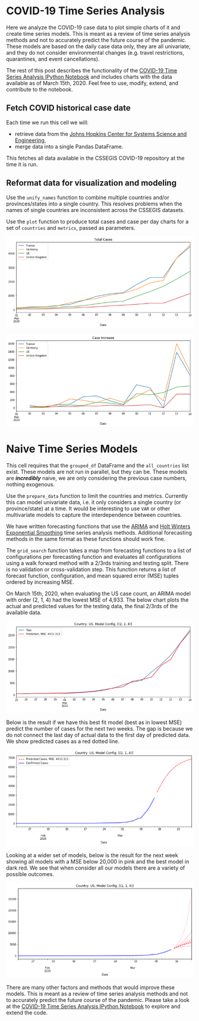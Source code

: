 # COVID-19 Time Series Analysis

Here we analyze the COVID-19 case data to plot simple charts of it and create time series models. This is meant as a review of time series analysis methods and not to accurately predict the future course of the pandemic. These models are based on the daily case data only, they are all univariate, and they do not consider environmental changes (e.g. travel restrictions, quarantines, and event cancellations).

The rest of this post describes the functionality of the [COVID-19 Time Series Analysis IPython Notebook](https://github.com/pld/covid-19-time-series-analysis/blob/master/covid-19-time-series-analysis.ipynb) and includes charts with the data available as of March 15th, 2020. Feel free to use, modify, extend, and contribute to the notebook.

## Fetch COVID historical case date

Each time we run this cell we will:

* retrieve data from the [Johns Hopkins Center for Systems Science and Engineering](https://github.com/CSSEGISandData/),
* merge data into a single Pandas DataFrame.

This fetches all data available in the CSSEGIS COVID-19 repository at the time it is run.

## Reformat data for visualization and modeling

Use the `unify_names` function to combine multiple countries and/or provinces/states into a single country. This resolves problems when the names of single countries are inconsistent across the CSSEGIS datasets.

Use the `plot` function to produce total cases and case per day charts for a set of `countries` and `metrics`, passed as parameters.

![Total Cases](assets/total-cases.png)

![Case Increase](assets/case-increase.png)

# Naive Time Series Models

This cell requires that the `grouped_df` DataFrame and the `all_countries` list exist. These models are not run in parallel, but they can be. These models are _**incredibly**_ naive, we are only considering the previous case numbers, nothing exogenous.

Use the `prepare_data` function to limit the countries and metrics. Currently this can model univariate data, i.e. it only considers a single country (or province/state) at a time. It would be interesting to use `VAR` or other multivariate models to capture the interdependence between countries.

We have written forecasting functions that use the [ARIMA](https://en.wikipedia.org/wiki/Autoregressive_integrated_moving_average) and [Holt Winters Exponential Smoothing](https://en.wikipedia.org/wiki/Exponential_smoothing) time series analysis methods. Additional forecasting methods in the same format as these functions should work fine.

The `grid_search` function takes a map from forecasting functions to a list of configurations per forecasting function and evaluates all configurations using a walk forward method with a 2/3rds training and testing split. There is no validation or cross-validation step. This function returns a list of forecast function, configuration, and mean squared error (MSE) tuples ordered by increasing MSE.

On March 15th, 2020, when evaluating the US case count, an ARIMA model with order (2, 1, 4) had the lowest MSE of 4,933. The below chart plots the actual and predicted values for the testing data, the final 2/3rds of the available data.

![ARIMA best fit](assets/best-model-test-fit.png)

Below is the result if we have this best fit model (best as in lowest MSE) predict the number of cases for the next two weeks. The gap is because we do not connect the last day of actual data to the first day of predicted data. We show predicted cases as a red dotted line.

![Models](assets/best-model.png)

Looking at a wider set of models, below is the result for the next week showing all models with a MSE below 20,000 in pink and the best model in dark red. We see that when consider all our models there are a variety of possible outcomes.

![Predictive](assets/high-mse-models.png)

There are many other factors and methods that would improve these models. This is meant as a review of time series analysis methods and not to accurately predict the future course of the pandemic. Please take a look at the [COVID-19 Time Series Analysis IPython Notebook](https://github.com/pld/covid-19-time-series-analysis/blob/master/covid-19-time-series-analysis.ipynb) to explore and extend the code.
